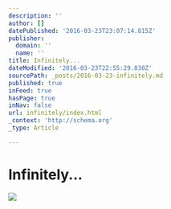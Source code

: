 ```yaml
---
description: ''
author: []
datePublished: '2016-03-23T23:07:14.815Z'
publisher:
  domain: ''
  name: ''
title: Infinitely...
dateModified: '2016-03-23T22:55:29.830Z'
sourcePath: _posts/2016-03-23-infinitely.md
published: true
inFeed: true
hasPage: true
inNav: false
url: infinitely/index.html
_context: 'http://schema.org'
_type: Article

---
```

# Infinitely...
![](https://the-grid-user-content.s3-us-west-2.amazonaws.com/82b48468-b390-4022-b1e1-4c125839cfd8.png)